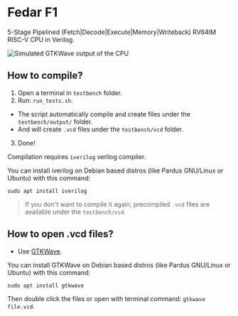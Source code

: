 # Fedar F1
5-Stage Pipelined (Fetch|Decode|Execute|Memory|Writeback) RV64IM RISC-V CPU in Verilog.

![Simulated GTKWave output of the CPU](https://raw.githubusercontent.com/eminfedar/rv64im-verilog/main/gtkwave-image.png)

## How to compile?

1. Open a terminal in `testbench` folder.
2. Run: `run_tests.sh`.
  - The script automatically compile and create files under the `testbench/output/` folder. 
  - And will create `.vcd` files under the `testbench/vcd` folder.
3. Done!

Compilation requires `iverilog` verilog compiler.

You can install iverilog on Debian based distros (like Pardus GNU/Linux or Ubuntu) with this command:
```
sudo apt install iverilog
```

> If you don't want to compile it again, precompiled `.vcd` files are available under the `testbench/vcd`.

## How to open .vcd files?
- Use [GTKWave](https://github.com/gtkwave/gtkwave).

You can install GTKWave on Debian based distros (like Pardus GNU/Linux or Ubuntu) with this command:
```
sudo apt install gtkwave
```
Then double click the files or open with terminal command: `gtkwave file.vcd`.
